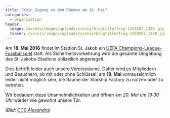 ```yaml
---
title: "Kein Zugang zu den Räumen am 18. Mai"
categories:
  - Organisation
header:
  image: /assets/images/uploads/zinnia/blogtitle/frog-1159287_1280.jpg
  teaser: /assets/images/uploads/zinnia/blogtitle/frog-1159287_1280.jpg
---
```


Am **18\. Mai 2016** findet im Stadion St. Jakob ein [UEFA Champions-League-Fussballspiel](http://www.fussball.ch/Sevilla+und+Liverpool+kommen+nach+Basel/696079/detail.htm) statt. Als Sicherheitsvorkehrung wird die gesamte Umgebung des St. Jakobs-Stadions polizeilich abgeriegelt.

Dies betrifft leider auch unsere Vereinsräume. Daher wird es Mitgliedern und Besuchern, ob mit oder ohne Schlüssel, am **18\. Mai** vorraussichtlich leider nicht möglich sein, die Räume der Starship Factory zu nutzen oder zu betreten.

Wir bedauern diese Unannehmlichkeiten und öffnen am _20\. Mai um 19:30 Uhr_ wieder wie gewohnt unsere Tür.

_(Bild: [CC0](https://creativecommons.org/publicdomain/zero/1.0/) [Alexandra](https://pixabay.com/de/frosch-fu%C3%9Fball-lustig-niedlich-1159287/))_
